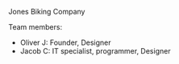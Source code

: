 Jones Biking Company

Team members:
- Oliver J: Founder, Designer
- Jacob C: IT specialist, programmer, Designer
